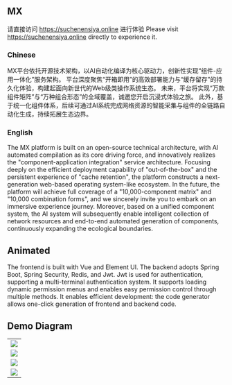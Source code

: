 ## MX

请直接访问 https://suchenensiya.online 进行体验 
Please visit https://suchenensiya.online directly to experience it.

### Chinese
MX平台依托开源技术架构，以AI自动化编译为核心驱动力，创新性实现“组件-应用一体化”服务架构。
平台深度聚焦“开箱即用”的高效部署能力与“缓存留存”的持久化体验，构建起面向新世代的Web级类操作系统生态。
未来，平台将实现“万款组件矩阵”与“万种组合形态”的全域覆盖，诚邀您开启沉浸式体验之旅。
此外，基于统一化组件体系，后续可通过AI系统完成网络资源的智能采集与组件的全链路自动化生成，持续拓展生态边界。

### English
The MX platform is built on an open-source technical architecture, 
with AI automated compilation as its core driving force, and innovatively realizes the "component-application integration" service architecture. 
Focusing deeply on the efficient deployment capability of "out-of-the-box" and the persistent experience of "cache retention", 
the platform constructs a next-generation web-based operating system-like ecosystem. 
In the future, the platform will achieve full coverage of a "10,000-component matrix" and "10,000 combination forms", and we sincerely invite you to embark on an immersive experience journey. Moreover, 
based on a unified component system, the AI system will subsequently enable intelligent collection of network resources and end-to-end automated generation of components, continuously expanding the ecological boundaries.


## Animated
The frontend is built with Vue and Element UI.
The backend adopts Spring Boot, Spring Security, Redis, and Jwt.
Jwt is used for authentication, supporting a multi-terminal authentication system.
It supports loading dynamic permission menus and enables easy permission control through multiple methods.
It enables efficient development: the code generator allows one-click generation of frontend and backend code.


## Demo Diagram
<table>
    <tr>
        <td><img src="https://newpandafamily.com/images/mx/mx1.png"/></td>
    </tr>
    <tr>
        <td><img src="https://newpandafamily.com/images/mx/mx2.png"/></td>
    </tr>
    <tr>
        <td><img src="https://newpandafamily.com/images/mx/mx3.png"/></td>
    </tr>
	<tr>
        <td><img src="https://newpandafamily.com/images/mx/mx4.png"/></td>
    </tr>
</table>
